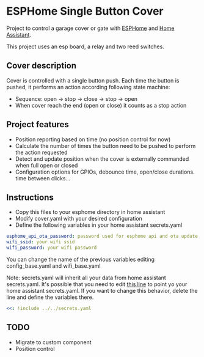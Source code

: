 # ESPHome Single Button Cover

Project to control a garage cover or gate with [ESPHome](https://esphome.io/)
and [Home Assistant](https://www.home-assistant.io/).

This project uses an esp board, a relay and two reed switches.

## Cover description

Cover is controlled with a single button push. Each time the button is pushed, it performs an action according following
state machine:

* Sequence: open -> stop -> close -> stop -> open
* When cover reach the end (open or close) it counts as a stop action

## Project features

* Position reporting based on time (no position control for now)
* Calculate the number of times the button need to be pushed to perform the action requested
* Detect and update position when the cover is externally commanded when full open or closed
* Configuration options for GPIOs, debounce time, open/close durations. time between clicks...

## Instructions

* Copy this files to your esphome directory in home assistant
* Modify cover.yaml with your desired configuration
* Define the following variables in your home assistant secrets.yaml

```yaml
esphome_api_ota_password: password used for esphome api and ota update
wifi_ssid: your wifi ssid
wifi_password: your wifi password
```

You can change the name of the previous variables editing config_base.yaml and wifi_base.yaml

Note: secrets.yaml will inherit all your data from home assistant secrets.yaml. It's possible that you need to
edit [this line](https://github.com/juaigl/esphome-single-button-cover/blob/master/common/secrets.yaml#L1) to point yo
your home assistant secrets.yaml. If you want to change this behavior, delete the line and define the variables there.

```yaml
<<: !include ../../secrets.yaml
```

## TODO

* Migrate to custom component
* Position control
